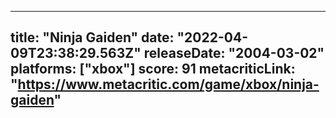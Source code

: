 
---
title: "Ninja Gaiden"
date: "2022-04-09T23:38:29.563Z"
releaseDate: "2004-03-02"
platforms: ["xbox"]
score: 91
metacriticLink: "https://www.metacritic.com/game/xbox/ninja-gaiden"
---
